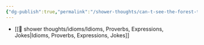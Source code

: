 ```yaml
---
{"dg-publish":true,"permalink":"/shower-thoughts/can-t-see-the-forest-through-the-trees/","created":"2025-04-09T22:08:24.150-05:00","updated":"2025-04-09T11:29:00.000-05:00"}
---
```


- [[🚿 shower thoughts/idioms/Idioms, Proverbs, Expressions, Jokes\|Idioms, Proverbs, Expressions, Jokes]]